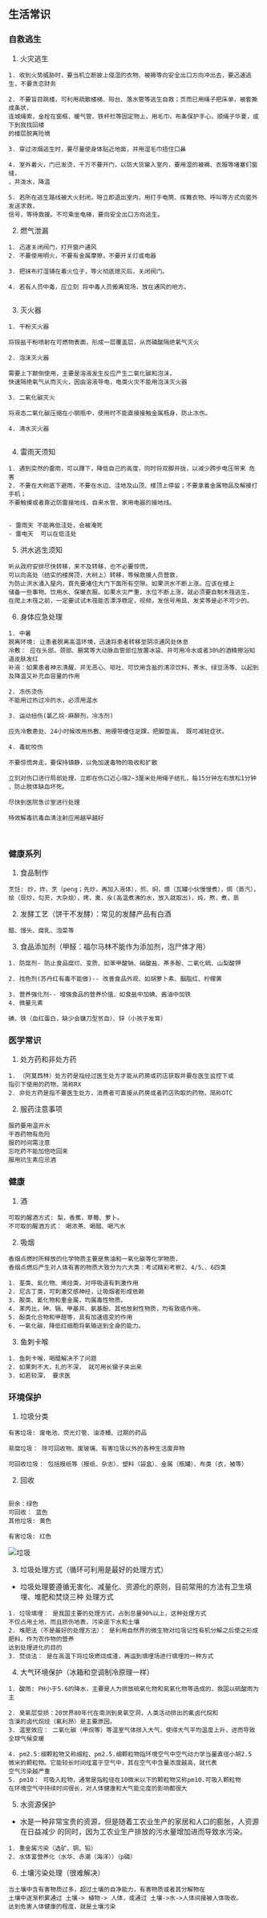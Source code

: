 ## 生活常识

### 自救逃生

1. 火灾逃生

```
1. 收到火势威胁时，要当机立断披上侵湿的衣物、被褥等向安全出口方向冲出去，要迅速逃生，不要贪恋财务

2. 不要盲目跳楼，可利用疏散楼梯、阳台、落水管等逃生自救；页而已用绳子把床单，被套撕成条状，
连城绳索，金栓在窗框、暖气管、铁杆栏等固定物上，用毛巾，布条保护手心，顺绳子华夏，或下到我找回楼
的楼层脱离险境

3. 穿过浓烟逃生时，要尽量使身体贴近地面，并用湿毛巾捂住口鼻

4. 室外着火，门已发烫，千万不要开门，以防大货窜入室内，要用湿的被褥、衣服等堵塞们窗缝，
，并泼水，降温

5. 若所在逃生路线被大火封闭，呀立即退出室内，用打手电筒、挥舞衣物、呼叫等方式向窗外发送求救，
信号，等待救援。不可乘坐电梯，要向安全出口方向逃生。

```

2. 燃气泄漏

```
1. 迅速关闭阀门，打开窗户通风
2. 不要使用明火，不要有金属摩擦，不要开关灯或电器

3. 把抹布打湿铺在着火位子，等火彻底熄灭后，关闭阀门。

4. 若有人员中毒，应立刻 将中毒人员搬离现场，放在通风的地方。


```

3. 灭火器

```
1. 干粉灭火器

将铵盐干粉喷射在可燃物表面，形成一层覆盖层，从而磷酸隔绝氧气灭火

2. 泡沫灭火器

需要上下颠倒使用，主要是溶液发生反应产生二氧化碳和泡沫，
快速隔绝氧气从而灭火，因由溶液导电，电类火灾不能用泡沫灭火器

3. 二氧化碳灭火

将液态二氧化碳压缩在小钢瓶中，使用时不能直接接触金属瓶身，防止冻伤。

4. 清水灭火器


```
4. 雷雨天须知

```
1. 遇到突然的雷雨，可以蹲下，降低自己的高度，同时将双脚并拢，以减少跨步电压带来 危害
2. 不要在大树底下避雨，不要在水边、洼地及山顶、楼顶上停留；不要拿着金属物品及解接打手机；
不要触摸或者靠近防雷接地线，自来水管、家用电器的接地线。


- 雷雨天 不能再低洼处，会被淹死
- 雷电天  可以在低洼处
```

5. 洪水逃生须知

```
听从政府安排尽快转移，来不及转移，也不必要惊慌，
可以向高处（结实的楼房顶，大树上）转移，等候救援人员营救，
为防止洪水涌入屋内，首先要堵住大门下面所有空隙。如果洪水不断上涨。应该在楼上
储备一些事物、饮用水、保暖衣服。如果水灾严重，水位不断上涨，就必须要自制木筏逃生，
在爬上木筏之前，一定要试试木筏能否漂浮稳定，视频，发信号用具、发奖等是必不可少的。

```
6. 身体应急处理

```
1. 中暑
脱离环境: 让患者脱离高温环境，迅速将患者转移至阴凉通风处休息
冷敷： 应在头部，颈部、腋窝等大动脉血管部位放置冰袋、并可用冷水或者30%的酒精擦浴知道皮肤发红
补液：如果患者神志清醒，并无恶心、呕吐、可饮用含盐的清凉饮料、茶水、绿豆汤等、以起到及降温又补充血容量的作用

2. 冻伤烫伤
不能用过热过冷的水，必须用温水

3. 运动扭伤(氯乙烷-麻醉剂，冷冻剂)

应先冷敷患处、24小时候改用热敷、用绷带缠住足踝，把脚垫高， 既可减轻症状。

4. 毒蛇咬伤

不要惊慌奔走，要保持镇静，以免加速毒物的吸收和扩散

立刻对伤口进行局部处理，立即在伤口近心端2~3厘米处用绳子结扎，每15分钟左右放松1分钟
，防止肢体缺血坏死。

尽快到医院急诊室进行处理

特效解毒抗毒血清注射应用越早越好



```

### 健康系列

1. 食品制作

```
烹饪: 炒，炸，烹（peng；先炒，再加入液体），煎、焖，煨（瓦罐小伙慢慢煮），焗（蒸汽），
烩（现炒，勾芡，大杂烩），烤，熏，汆(高温煮沸的水，放入就取出)，炖，熬，煮，蒸

```
2. 发酵工艺（饼干不发酵）：常见的发酵产品有白酒
```
醋、馒头、腐乳、泡菜等

```
3. 食品添加剂（甲醛：福尔马林不能作为添加剂，泡尸体才用）

```
1. 防腐剂- 防止食品腐烂、变质、如苯甲酸钠、硝酸盐、茶多酚、二氧化硫、山梨酸钾

2. 找色剂(苏丹红有毒不能做)-- 改善食品外观、如胡萝卜素、胭脂红、柠檬黄

3. 营养强化剂-- 增强食品的营养价值、如食盐中加碘、酱油中加铁
4. 微量元素

碘、铁（血红蛋白，缺少会镰刀型贫血）、锌（小孩子发育）
```

### 医学常识

1. 处方药和非处方药

```
1. （阿莫西林）处方药是指经过医生处方才能从药房或药店获取并要在医生监控下或
指引下使用的药物，简称RX
2. 非处方药是指不要医生处方，消费者可直接从药房或者药店购取的药物，简称OTC
```
2. 服药注意事项

```
服药要用温开水
干吞药物有危险
服药时间需注意
忘吃药不能加倍吃回来
服用抗生素应忌酒

```

### 健康
1. 酒
```
可取的醒酒方式: 梨，香蕉，草莓、萝卜。
不可取的醒酒方式： 喝浓茶、喝醋、喝汽水

```
2. 吸烟

```
香烟点燃时所释放的化学物质主要是焦油和一氧化碳等化学物质，
香烟点燃后产生对人体有害的物质大致分为六大类：考试精彩考察2、4/5、、6四类

1. 荃类、氮化物、烯烃类，对呼吸道有刺激作用
2. 尼古丁类，可刺激交感神经，让吸烟者形成依赖
3. 胺类、氰化物和重金属，均属毒性物质。
4. 苯丙比，砷、镉、甲基井、氨基酚、其他放射性物质，均有致癌作用。
5. 酚类化合物和甲醛等，具有加速癌变的作用
6. 一氧化碳，降低红细胞将氧输送到全身的能力。

```
3. 鱼刺卡喉

```
1. 鱼刺卡喉，喝醋解决不了问题
2. 如果刺不大，扎的不深， 就可用长镊子夹出来
3. 如若较深， 要求医

```
### 环境保护

1. 垃圾分类
```
有害垃圾: 废电池、荧光灯管、油漆桶、过期的药品

易腐垃圾： 除可回收物、废玻璃、有害垃圾以外的各种生活废弃物

可回收垃圾： 包括报纸等（报纸、杂志）、塑料（袋盒）、金属（瓶罐）、布类（衣，被等）

```
2. 回收
```

厨余：绿色
可回收： 蓝色
其他垃圾: 黄色

有害垃圾: 红色
```
![垃圾](../.vuepress/public/images/rubbish.png)

3. 垃圾处理方式（循环可利用是最好的处理方式）
- 垃圾处理要遵循无害化、减量化、资源化的原则，目前常用的方法有卫生填埋、堆肥和焚烧三种
处理方式

```
1. 垃圾填埋： 是我国主要的处理方式，占到总量90%以上，这种处理方式
不仅占用土地，而且损伤地表，污染底下水和土壤
2. 堆肥法（不是最好的处理方法）： 是利用自然界的微生物对垃圾记性有机分解之后使之形成肥料，作为农作物的营养
达到处理进化的目的
3. 焚烧法： 是在高温下将垃圾燃烧成渣，再运到填埋场进行填埋的一种方式

```
4. 大气环境保护（冰箱和空调制冷原理一样）

```
1. 酸雨: PH小于5.6的降水，主要是人为排放硫氧化物和氮氧化物等造成的，我国以硫酸雨为主

2. 臭氧层受损：20世界80年代在南测到臭氧空洞，人类活动排出的氟卤代烷和
含溴的卤代烷烃（氟利昂）是主要原因。
3. 温室效应： 二氧化碳（甲烷等）等温室气体排入大气，使得大气平均温度上升，进而导致全球气候变暖

4. pm2.5:细颗粒物又称细粒、pm2.5.细颗粒物指环境空气中空气动力学当量直径小胡2.5
微米的颗粒物。它能较长时间炫富于空气中，其在空气中含量浓度越高，就代表
空气污染越严重
5. pm10： 可吸入粒物，通常是指粒径在10微米以下的颗粒物又称pm10.可吸入颗粒物
在环境空气中持续时间很长，对人体健康和大气能见度的影响都很大
```
5. 水资源保护
- 水是一种非常宝贵的资源，但是随着工农业生产的家居和人口的膨胀，人资源在日益减少
的同时，因为工农业生产排放的污水量增加进而导致水污染。
```
1. 重金属污染（选矿、铜、铅）
2. 水体富营养化（水华、赤潮（海洋））（p磷）

```

6. 土壤污染处理（很难解决）
```
当土壤中含有害物质过多，超过土壤的自净能力，有害物质或者其分解物在
土壤中逐渐积累通过 土壤-> 植物-> 人体，或通过 土壤->水->人体间接被人体吸收。
达到危害人体健康的程度，就是土壤污染

```